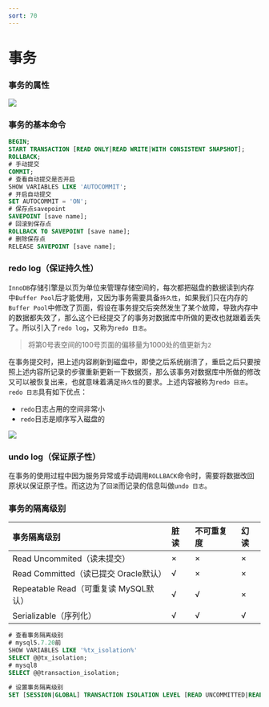 ```yaml
---
sort: 70
---
```

# 事务

### 事务的属性

![](https://fnos.leejay.top:9000/images/2025/01/22/31c2cd88-c05d-4803-aa06-84ddf5eceb73.png)

### 事务的基本命令

```sql
BEGIN;
START TRANSACTION [READ ONLY|READ WRITE|WITH CONSISTENT SNAPSHOT];
ROLLBACK;
# 手动提交
COMMIT;
# 查看自动提交是否开启
SHOW VARIABLES LIKE 'AUTOCOMMIT';
# 开启自动提交
SET AUTOCOMMIT = 'ON';
# 保存点savepoint
SAVEPOINT [save name];
# 回滚到保存点
ROLLBACK TO SAVEPOINT [save name];
# 删除保存点
RELEASE SAVEPOINT [save name];
```

### redo log（保证持久性）

`InnoDB`存储引擎是以页为单位来管理存储空间的，每次都把磁盘的数据读到内存中`Buffer Pool`后才能使用，又因为事务需要具备`持久性`，如果我们只在内存的`Buffer Pool`中修改了页面，假设在事务提交后突然发生了某个故障，导致内存中的数据都失效了，那么这个已经提交了的事务对数据库中所做的更改也就跟着丢失了。所以引入了`redo log`，又称为`redo 日志`。

>  将第0号表空间的100号页面的偏移量为1000处的值更新为`2`

在事务提交时，把上述内容刷新到磁盘中，即使之后系统崩溃了，重启之后只要按照上述内容所记录的步骤重新更新一下数据页，那么该事务对数据库中所做的修改又可以被恢复出来，也就意味着满足`持久性`的要求。上述内容被称为`redo 日志`。`redo 日志`具有如下优点：

- `redo`日志占用的空间非常小
- `redo`日志是顺序写入磁盘的

![](https://fnos.leejay.top:9000/images/2025/01/22/08322992-7338-4242-8f41-65859c82c37b.png)

### undo log（保证原子性）

在事务的使用过程中因为服务异常或手动调用`ROLLBACK`命令时，需要将数据改回原状以保证原子性。而这边为了`回滚`而记录的信息叫做`undo 日志`。

### 事务的隔离级别

| 事务隔离级别                          | 脏读 | 不可重复度 | 幻读 |
| :------------------------------------ | :--- | :--------- | :--- |
| Read Uncommited（读未提交）           | ×    | ×          | ×    |
| Read Committed（读已提交 Oracle默认） | √    | ×          | ×    |
| Repeatable Read（可重复读 MySQL默认） | √    | √          | ×    |
| Serializable（序列化）                | √    | √          | √    |

```sql
# 查看事务隔离级别
# mysql5.7.20前
SHOW VARIABLES LIKE '%tx_isolation%'
SELECT @@tx_isolation;
# mysql8
SELECT @@transaction_isolation;

# 设置事务隔离级别
SET [SESSION|GLOBAL] TRANSACTION ISOLATION LEVEL [READ UNCOMMITTED|READ COMMITTED|REPEATABLE READ|SERIALIZABLE]
```
